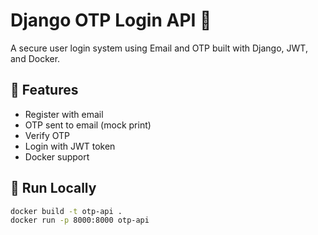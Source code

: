 # Django OTP Login API 🔐

A secure user login system using Email and OTP built with Django, JWT, and Docker.

## 🔧 Features
- Register with email
- OTP sent to email (mock print)
- Verify OTP
- Login with JWT token
- Docker support

## 🚀 Run Locally

```bash
docker build -t otp-api .
docker run -p 8000:8000 otp-api
